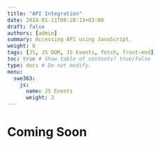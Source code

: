 ```yaml
---
title: "API Integration"
date: 2024-01-11T08:28:13+03:00
draft: false
authors: [admin]
summary: Accessing API using JavaScript.
weight: 8
tags: [JS, JS DOM, JS Events, fetch, front-end]
toc: true # Show table of contents? true/false
type: docs # Do not modify.
menu:
  swe363:
    js:
      name: JS Events
      weight: 3
---
```


# Coming Soon
